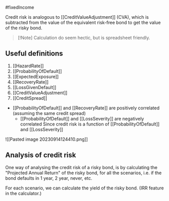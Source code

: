 #fixedIncome 


Credit risk is analogous to [[CreditValueAdjustment]] (CVA), which is subtracted from the value of the equivalent risk-free bond to get the value of the risky bond.   

>[!Note] Calculation do seem hectic, but is spreadsheet friendly. 

## Useful definitions 
1. [[HazardRate]]
2. [[ProbabilityOfDefault]]
3. [[ExpectedExposure]]
4. [[RecoveryRate]]
5. [[LossGivenDefault]]
6. [[CreditValueAdjustment]]
7. [[CreditSpread]]

- [[ProbabilityOfDefault]] and [[RecoveryRate]] are positively correlated (assuming the same credit spread)
	- [[ProbabilityOfDefault]] and [[LossSeverity]] are negatively correlated
	Since credit risk is a function of [[ProbabilityOfDefault]]  and [[LossSeverity]] 

![[Pasted image 20230914124410.png]]

## Analysis of credit risk 
One way of analysing the credit risk of a risky bond, is by calculating the "Projected Annual Return" of the risky bond, for all the scenarios, i.e. if the bond defaults in 1 year, 2 year, never, etc. 

For each scenario, we can calculate the yield of the risky bond. (IRR feature in the calculator.)
